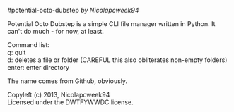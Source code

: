 #potential-octo-dubstep
*by Nicolapcweek94*

Potential Octo Dubstep is a simple CLI file manager written in Python. It can't do much - for now, at least.  

Command list:  
q: quit  
d: deletes a file or folder (CAREFUL this also obliterates non-empty folders)  
enter: enter directory  

The name comes from Github, obviously.

Copyleft (c) 2013, Nicolapcweek94  
Licensed under the DWTFYWWDC license.
